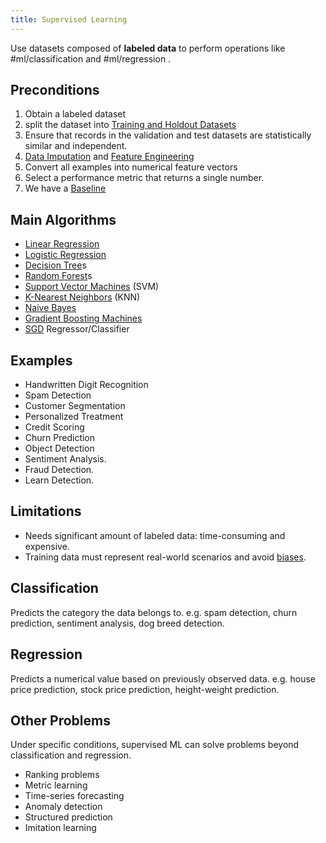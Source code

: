 ```yaml
---
title: Supervised Learning
---
```


Use datasets composed of **labeled data** to perform operations like #ml/classification and #ml/regression .

## Preconditions
1. Obtain a labeled dataset
2. split the dataset into [Training and Holdout Datasets](/machine-learning-foundations/training-and-holdout-datasets)
3. Ensure that records in the validation and test datasets are statistically similar and independent.
4. [Data Imputation](/machine-learning-foundations/data-imputation) and [Feature Engineering](/machine-learning-foundations/feature-engineering)
5. Convert all examples into numerical feature vectors
6. Select a performance metric that returns a single number.
7. We have a [Baseline](/machine-learning-foundations/baseline)

## Main Algorithms
- [Linear Regression](/machine-learning-foundations/linear-regression)
- [Logistic Regression](/machine-learning-foundations/logistic-regression)
- [Decision Tree](/machine-learning-foundations/decision-tree)s
- [Random Forest](/machine-learning-foundations/random-forest)s
- [Support Vector Machines](/machine-learning-foundations/support-vector-machines) (SVM)
- [K-Nearest Neighbors](/machine-learning-foundations/k-nearest-neighbors) (KNN)
- [Naive Bayes](/machine-learning-foundations/naive-bayes)
- [Gradient Boosting Machines](/machine-learning-foundations/gradient-boosting-machines)
- [SGD](/machine-learning-foundations/stochastic-gradient-descent) Regressor/Classifier
## Examples
- Handwritten Digit Recognition
- Spam Detection
- Customer Segmentation
- Personalized Treatment
- Credit Scoring
- Churn Prediction
- Object Detection
- Sentiment Analysis.
- Fraud Detection.
- Learn Detection.

## Limitations
- Needs significant amount of labeled data: time-consuming and expensive.
- Training data must represent real-world scenarios and avoid [biases](/machine-learning-foundations/data-bias).

## Classification
Predicts the category the data belongs to.
e.g. spam detection, churn prediction, sentiment analysis, dog breed detection.

## Regression
Predicts a numerical value based on previously observed data. e.g. house price prediction, stock price prediction, height-weight prediction.

## Other Problems
Under specific conditions, supervised ML can solve problems beyond classification and regression.

- Ranking problems
- Metric learning
- Time-series forecasting
- Anomaly detection
- Structured prediction
- Imitation learning